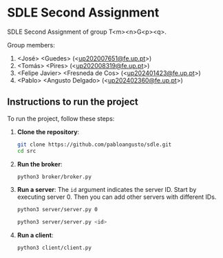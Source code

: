 # SDLE Second Assignment

SDLE Second Assignment of group T&lt;m&gt;&lt;n&gt;G&lt;p&gt;&lt;q&gt;.

Group members:

1. &lt;José&gt; &lt;Guedes&gt; (&lt;up202007651@fe.up.pt&gt;)
2. &lt;Tomás&gt; &lt;Pires&gt; (&lt;up202008319@fe.up.pt&gt;)
3. &lt;Felipe Javier&gt; &lt;Fresneda de Cos&gt; (&lt;up202401423@fe.up.pt&gt;)
4. &lt;Pablo&gt; &lt;Angusto Delgado&gt; (&lt;up202402360@fe.up.pt&gt;)

## Instructions to run the project

To run the project, follow these steps:

1. **Clone the repository**:
    ```bash
    git clone https://github.com/pabloangusto/sdle.git
    cd src
    ```

2. **Run the broker**:
    ```bash
    python3 broker/broker.py
    ```

3. **Run a server**:
    The `id` argument indicates the server ID. Start by executing server 0. Then you can add other servers with different IDs.
    ```bash
    python3 server/server.py 0
    ```
    ```bash
    python3 server/server.py <id>
    ```

4. **Run a client**:
    ```bash
    python3 client/client.py
    ```
